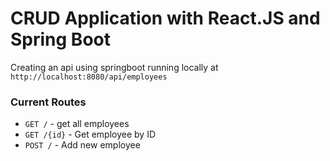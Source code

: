 # CRUD Application with React.JS and Spring Boot

Creating an api using springboot running locally at `http://localhost:8080/api/employees` 

### Current Routes

- `GET /` - get all employees
- `GET /{id}` - Get employee by ID
- `POST /` - Add new employee
